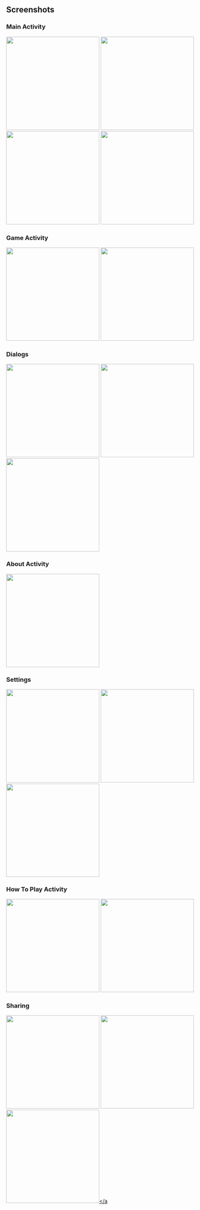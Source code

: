 ## Screenshots

### Main Activity

<a href="http://i.imgur.com/Bcc9Koo.png"><img src="http://i.imgur.com/Bcc9Koo.png" width="250px"/></a>
<a href="http://i.imgur.com/96D2Aac.png"><img src="http://i.imgur.com/96D2Aac.png" width="250px"/></a>
<a href="http://i.imgur.com/5hDYgPI.png"><img src="http://i.imgur.com/5hDYgPI.png" width="250px"/></a>
<a href="http://i.imgur.com/wQKGBo0.png"><img src="http://i.imgur.com/wQKGBo0.png" width="250px"/></a>

### Game Activity

<a href="http://i.imgur.com/aJV6IPP.png"><img src="http://i.imgur.com/aJV6IPP.png" width="250px"/></a>
<a href="http://i.imgur.com/PA09J1z.png"><img src="http://i.imgur.com/PA09J1z.png" width="250px"/></a>

### Dialogs

<a href="http://i.imgur.com/taFnp11.png"><img src="http://i.imgur.com/taFnp11.png" width="250px"/></a>
<a href="http://i.imgur.com/K0fP4Ky.png"><img src="http://i.imgur.com/K0fP4Ky.png" width="250px"/></a>
<a href="http://i.imgur.com/j96rfqm.png"><img src="http://i.imgur.com/j96rfqm.png" width="250px"/></a>

### About Activity

<a href="http://i.imgur.com/UEjecv7.png"><img src="http://i.imgur.com/UEjecv7.png" width="250px"/></a>

### Settings

<a href="http://i.imgur.com/O9RL1Ha.png"><img src="http://i.imgur.com/O9RL1Ha.png" width="250px"/></a>
<a href="http://i.imgur.com/rf1DOHA.png"><img src="http://i.imgur.com/rf1DOHA.png" width="250px"/></a>
<a href="http://i.imgur.com/j8dlbDh.png"><img src="http://i.imgur.com/j8dlbDh.png" width="250px"/></a>

### How To Play Activity

<a href="http://i.imgur.com/pOdhAwb.png"><img src="http://i.imgur.com/pOdhAwb.png" width="250px"/></a>
<a href="http://i.imgur.com/6FbF8my.png"><img src="http://i.imgur.com/6FbF8my.png" width="250px"/></a>

### Sharing

<a href="http://i.imgur.com/72FFTfx.png"><img src="http://i.imgur.com/72FFTfx.png" width="250px"/></a>
<a href="http://i.imgur.com/GR1rRaD.png"><img src="http://i.imgur.com/GR1rRaD.png" width="250px"/></a>
<a href="http://i.imgur.com/6FRLvRe.png"><img src="http://i.imgur.com/6FRLvRe.png" width="250px"/></a
